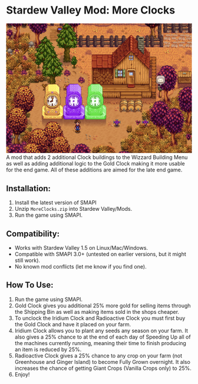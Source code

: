 # Stardew Valley Mod: More Clocks
![](MoreClocks.png)
A mod that adds 2 additional Clock buildings to the Wizzard Building Menu as well as adding additional logic to the Gold Clock making it more usable for the end game. All of these additions are aimed for the late end game.

## Installation:
1. Install the latest version of SMAPI
2. Unzip `MoreClocks.zip` into Stardew Valley/Mods.
3. Run the game using SMAPI.

## Compatibility:
- Works with Stardew Valley 1.5 on Linux/Mac/Windows.
- Compatible with SMAPI 3.0+ (untested on earlier versions, but it might still work).
- No known mod conflicts (let me know if you find one).

## How To Use:
1. Run the game using SMAPI.
2. Gold Clock gives you additional 25% more gold for selling items through the Shipping Bin as well as making items sold in the shops cheaper.
3. To unclock the Iridium Clock and Radioactive Clock you must first buy the Gold Clock and have it placed on your farm.
4. Iridium Clock allows you to plant any seeds any season on your farm. It also gives a 25% chance to at the end of each day of Speeding Up all of the machines currently running, meaning their time to finish producing an item is reduced by 25%.
5. Radioactive Clock gives a 25% chance to any crop on your farm (not Greenhouse and Ginger Island) to become Fully Grown overnight. It also increases the chance of getting Giant Crops (Vanilla Crops only) to 25%.
6. Enjoy! 
